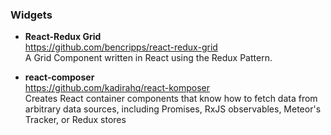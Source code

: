 ### Widgets


- **React-Redux Grid**  
  https://github.com/bencripps/react-redux-grid  
  A Grid Component written in React using the Redux Pattern.


- **react-composer**  
  https://github.com/kadirahq/react-komposer  
  Creates React container components that know how to fetch data from arbitrary data sources, including Promises, RxJS observables, Meteor's Tracker, or Redux stores